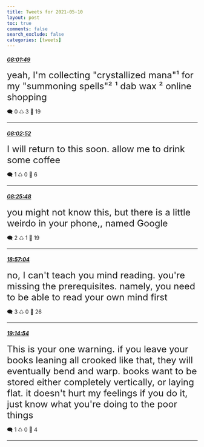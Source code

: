 ```yaml
---
title: Tweets for 2021-05-10
layout: post
toc: true
comments: false
search_exclude: false
categories: [tweets]
---
```



#### <a href = "https://twitter.com/deepfates/status/1391755359359062016">*08:01:49*</a>

<font size="5">yeah, I'm collecting "crystallized mana"¹ for my "summoning spells"²  ¹ dab wax ² online shopping</font>



🗨️ 0 ♺ 3 🤍  19   

---
    
#### <a href = "https://twitter.com/deepfates/status/1391755621221994503">*08:02:52*</a>

<font size="5">I will return to this soon. allow me to drink some coffee</font>



🗨️ 1 ♺ 0 🤍  6   

---
    
#### <a href = "https://twitter.com/deepfates/status/1391761395092496391">*08:25:48*</a>

<font size="5">you might not know this, but there is a little weirdo in your phone,, named Google</font>



🗨️ 2 ♺ 1 🤍  19   

---
    
#### <a href = "https://twitter.com/deepfates/status/1391920258294816770">*18:57:04*</a>

<font size="5">no, I can't teach you mind reading. you're missing the prerequisites.  namely, you need to be able to read your own mind first</font>



🗨️ 3 ♺ 0 🤍  26   

---
    
#### <a href = "https://twitter.com/deepfates/status/1391924745826836480">*19:14:54*</a>

<font size="5">This is your one warning. if you leave your books leaning all crooked like that, they will eventually bend and warp. books want to be stored either completely vertically, or laying flat.   it doesn't hurt my feelings if you do it, just know what you're doing to the poor things</font>



🗨️ 1 ♺ 0 🤍  4   

---
    
            
